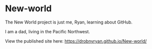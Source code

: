# New-world
The New World project is just me, Ryan, learning about GitHub.

I am a dad, living in the Pacific Northwest.

View the published site here: https://drobnyryan.github.io/New-world/
